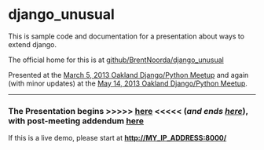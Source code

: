 django_unusual
==============

This is sample code and documentation for a presentation about ways to extend django.

The official home for this is at [github/BrentNoorda/django_unusual](https://github.com/BrentNoorda/django_unusual)

Presented at the [March 5, 2013 Oakland Django/Python Meetup](http://www.meetup.com/The-San-Francisco-Django-Meetup-Group/events/104484632/) and again (with minor updates) at the [May 14, 2013 Oakland Django/Python Meetup](http://www.meetup.com/The-San-Francisco-Django-Meetup-Group/events/116946492/).

-------------

### The Presentation begins **&gt;&gt;&gt;&gt;&gt; [here](SLIDESHOW/01.md) &lt;&lt;&lt;&lt;&lt;** (*and ends [here](SLIDESHOW/28.md)*), with post-meeting addendum [here](SLIDESHOW/28.md#postscript)



If this is a live demo, please start at __[http://MY_IP_ADDRESS:8000/](http://MY_IP_ADDRESS:8000/)__